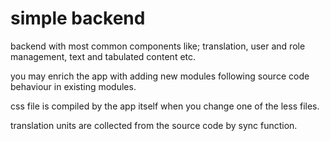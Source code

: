 # simple backend
backend with most common components like; translation, user and role management, text and tabulated content etc.

you may enrich the app with adding new modules following source code behaviour in existing modules.

css file is compiled by the app itself when you change one of the less files.

translation units are collected from the source code by sync function.
